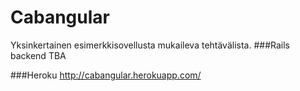 Cabangular
=========

Yksinkertainen esimerkkisovellusta mukaileva tehtävälista.
###Rails backend
TBA

###Heroku
http://cabangular.herokuapp.com/
